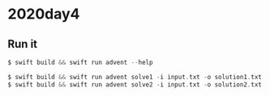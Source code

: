 # 2020day4

## Run it

```swift
$ swift build && swift run advent --help

$ swift build && swift run advent solve1 -i input.txt -o solution1.txt
$ swift build && swift run advent solve2 -i input.txt -o solution2.txt
```
